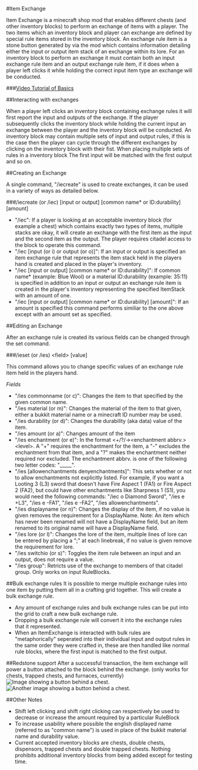 #Item Exchange

Item Exchange is a minecraft shop mod that enables different chests (and other inventory blocks) to perform an exchange of items with a player. The two items which an inventory block and player can exchange are defined by special rule items stored in the inventory block. An exchange rule item is a stone button generated by via the mod which contains information detailing either the input or output item stack of an exchange within its lore. For an inventory block to perform an exchange it must contain both an input exchange rule item and an output exchange rule item, if it does when a player left clicks it while holding the correct input item type an exchange will be conducted.

###[Video Tutorial of Basics](http://www.youtube.com/watch?v=uLIy3UlvAz0&feature=youtu.be)

##Interacting with exchanges

When a player left clicks an inventory block containing exchange rules it will first report the input and outputs of the exchange. If the player subsequently clicks the inventory block while holding the current input an exchange between the player and the inventory block will be conducted. An inventory block may contain multiple sets of input and output rules, if this is the case then the player can cycle through the different exchanges by clicking on the inventory block with their fist. When placing multiple sets of rules in a inventory block The first input will be matched with the first output and so on.

##Creating an Exchange

A single command, "/iecreate" is used to create exchanges, it can be used in a variety of ways as detailed below.

###/iecreate (or /iec) [input or output] [common name* or ID:durability] [amount]

-  "/iec": If a player is looking at an acceptable inventory block (for example a chest) which contains exactly two types of items, multiple stacks are okay, it will create an exchange with the first item as the input and the second item as the output. The player requires citadel access to the block to operate this command.
-  "/iec [input (or i) or output (or o)]": If an input or output is specified an item exchange rule that represents the item stack held in the players hand is created and placed in the player's inventory.
-  "/iec [input or output] [common name* or ID:durability]": If common name* (example: Blue Wool) or a material ID:durability (example: 35:11) is specified in addition to an input or output an exchange rule item is created in the player's inventory representing the specified ItemStack with an amount of one.
-  "/iec [input or output] [common name* or ID:durability] [amount]": If an amount is specified this command performs similiar to the one above except with an amount set as specified.

##Editing an Exchange

After an exchange rule is created its various fields can be changed through the set command.

###/ieset (or /ies) \<field\> [value]

This command allows you to change specific values of an exchange rule item held in the players hand.

*Fields*

-  "/ies commonname (or c)": Changes the item to that specified by the given common name. 
-  "/ies material (or m)": Changes the material of the item to that given, either a bukkit material name or a minecraft ID number may be used.
-  "/ies durability (or d)": Changes the durability (aka data) value of the item.
-  "/ies amount (or a)": Changes amount of the item
-  "/ies enchantment (or e)": In the format \<+/?/-\>\<enchantment abbrv.\>\<level\>. A "+" requires the enchantment for the item, a "-" excludes the enchantment from that item, and a "?" makes the enchantment neither required nor excluded. The enchantment abbrv. is one of the following two letter codes: "_____".
-  "/ies [allowenchantments denyenchantments]": This sets whether or not to allow enchantments not explicitly listed. For example, if you want a Looting 3 (L3) sword that doesn't have Fire Aspect 1 (FA1) or Fire Aspect 2 (FA2), but could have other enchantments like Sharpness 1 (S1), you would need the following commands: "/iec o Diamond Sword", "/ies e +L3", "/ies e -FA1", "/ies e -FA2", "/ies allowenchantments".
-  "/ies displayname (or n)": Changes the display of the item, if no value is given removes the requirement for a DisplayName. Note: An item which has never been renamed will not have a DisplayName field, but an item renamed to its original name will have a DisplayName field.
-  "/ies lore (or l)": Changes the lore of the item,  multiple lines of lore can be entered by placing a ";" at each linebreak, if no value is given remove the requirement for lore.
-  "/ies switchio (or s)": Toggles the item rule between an input and an output, does not require a value.
-  "/ies group": Retricts use of the exchange to members of that citadel group. Only works on input RuleBlocks.

##Bulk exchange rules
It is possible to merge multiple exchange rules into one item by putting them all in a crafting grid together. This will create a bulk exchange rule.
-  Any amount of exchange rules and bulk exchange rules can be put into the grid to craft a new bulk exchange rule.
-  Dropping a bulk exchange rule will convert it into the exchange rules that it represented.
-  When an ItemExchange is interacted with bulk rules are "metaphorically" seperated into their individual input and output rules in the same order they were crafted in, these are then handled like normal rule blocks, where the first input is matched to the first output.

##Redstone support
After a successful transaction, the item exchange will power a button attached to the block behind the exchange. (only works for chests, trapped chests, and furnaces, currently)
![Image showing a button behind a chest.](http://imgur.com/OQaoaVu.png)
![Another image showing a button behind a chest.](http://imgur.com/nGnu83v.png)

##Other Notes
-  Shift left clicking and shift right clicking can respectively be used to decrease or increase the amount required by a particular RuleBlock
-  To increase usability where possible the english displayed name (referred to as "common name") is used in place of the bukkit material name and durability value.
-  Current accepted inventory blocks are chests, double chests, dispensors, trapped chests and double trapped chests. Nothing prohibits additional inventory blocks from being added except for testing time.
